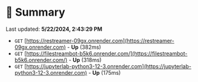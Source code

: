 # 📖 Summary
Last updated: **5/22/2024, 2:43:29 PM**

- `GET` [https://restreamer-09gx.onrender.com](https://restreamer-09gx.onrender.com) - **Up** (382ms)
- `GET` [https://filestreambot-b5k6.onrender.com/](https://filestreambot-b5k6.onrender.com/) - **Up** (318ms)
- `GET` [https://jupyterlab-python3-12-3.onrender.com](https://jupyterlab-python3-12-3.onrender.com) - **Up** (175ms)
